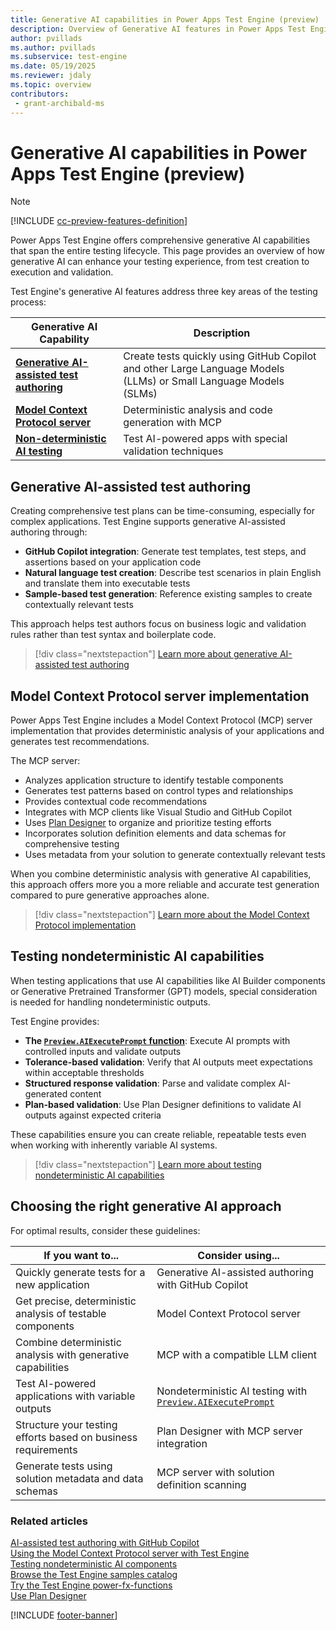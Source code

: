 ```yaml
---
title: Generative AI capabilities in Power Apps Test Engine (preview)
description: Overview of Generative AI features in Power Apps Test Engine, including authoring assistance, Model Context Protocol, and nondeterministic AI testing
author: pvillads
ms.author: pvillads
ms.subservice: test-engine
ms.date: 05/19/2025
ms.reviewer: jdaly
ms.topic: overview
contributors:
 - grant-archibald-ms
---
```


# Generative AI capabilities in Power Apps Test Engine (preview)

> [!NOTE]
> [!INCLUDE [cc-preview-features-definition](../includes/cc-preview-features-definition.md)]

Power Apps Test Engine offers comprehensive generative AI capabilities that span the entire testing lifecycle. This page provides an overview of how generative AI can enhance your testing experience, from test creation to execution and validation.

Test Engine's generative AI features address three key areas of the testing process:

| Generative AI Capability | Description |
|---------------|-------------|
| **[Generative AI-assisted test authoring](#generative-ai-assisted-test-authoring)** | Create tests quickly using GitHub Copilot and other Large Language Models (LLMs) or Small Language Models (SLMs) | 
| **[Model Context Protocol server](#model-context-protocol-server-implementation)** | Deterministic analysis and code generation with MCP |
| **[Non-deterministic AI testing](#testing-nondeterministic-ai-capabilities)** | Test AI-powered apps with special validation techniques |

## Generative AI-assisted test authoring

Creating comprehensive test plans can be time-consuming, especially for complex applications. Test Engine supports generative AI-assisted authoring through:

- **GitHub Copilot integration**: Generate test templates, test steps, and assertions based on your application code
- **Natural language test creation**: Describe test scenarios in plain English and translate them into executable tests
- **Sample-based test generation**: Reference existing samples to create contextually relevant tests

This approach helps test authors focus on business logic and validation rules rather than test syntax and boilerplate code.

> [!div class="nextstepaction"]
> [Learn more about generative AI-assisted test authoring](ai-authoring.md)

## Model Context Protocol server implementation

Power Apps Test Engine includes a Model Context Protocol (MCP) server implementation that provides deterministic analysis of your applications and generates test recommendations.

The MCP server:

- Analyzes application structure to identify testable components
- Generates test patterns based on control types and relationships
- Provides contextual code recommendations 
- Integrates with MCP clients like Visual Studio and GitHub Copilot
- Uses [Plan Designer](/power-apps/maker/plan-designer/plan-designer) to organize and prioritize testing efforts
- Incorporates solution definition elements and data schemas for comprehensive testing
- Uses metadata from your solution to generate contextually relevant tests

When you combine deterministic analysis with generative AI capabilities, this approach offers more you a more reliable and accurate test generation compared to pure generative approaches alone.

> [!div class="nextstepaction"]
> [Learn more about the Model Context Protocol implementation](https://aka.ms/TestEngineMCP)

## Testing nondeterministic AI capabilities 

When testing applications that use AI capabilities like AI Builder components or Generative Pretrained Transformer (GPT) models, special consideration is needed for handling nondeterministic outputs.

Test Engine provides:

- **The [`Preview.AIExecutePrompt` function](powerfx-functions.md)**: Execute AI prompts with controlled inputs and validate outputs
- **Tolerance-based validation**: Verify that AI outputs meet expectations within acceptable thresholds
- **Structured response validation**: Parse and validate complex AI-generated content
- **Plan-based validation**: Use Plan Designer definitions to validate AI outputs against expected criteria

These capabilities ensure you can create reliable, repeatable tests even when working with inherently variable AI systems.

> [!div class="nextstepaction"]
> [Learn more about testing nondeterministic AI capabilities](ai-evaluation.md)

## Choosing the right generative AI approach

For optimal results, consider these guidelines:

| If you want to... | Consider using... |
|-------------------|-------------------|
| Quickly generate tests for a new application | Generative AI-assisted authoring with GitHub Copilot |
| Get precise, deterministic analysis of testable components | Model Context Protocol server |
| Combine deterministic analysis with generative capabilities | MCP with a compatible LLM client |
| Test AI-powered applications with variable outputs | Nondeterministic AI testing with [`Preview.AIExecutePrompt`](powerfx-functions.md) |
| Structure your testing efforts based on business requirements | Plan Designer with MCP server integration |
| Generate tests using solution metadata and data schemas | MCP server with solution definition scanning |

### Related articles

[AI-assisted test authoring with GitHub Copilot](ai-authoring.md)  
[Using the Model Context Protocol server with Test Engine](ai-mcp.md)  
[Testing nondeterministic AI components](ai-evaluation.md)  
[Browse the Test Engine samples catalog](samples.md)  
[Try the Test Engine power-fx-functions](powerfx-functions.md)  
[Use Plan Designer](/power-apps/maker/plan-designer/plan-designer)  

[!INCLUDE [footer-banner](../includes/footer-banner.md)]
